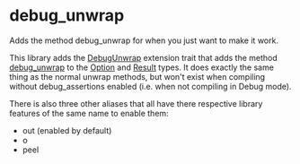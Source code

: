 # debug_unwrap

Adds the method debug_unwrap for when you just want to make it work.

This library adds the [DebugUnwrap](DebugUnwrap) extension trait that adds
the method [debug_unwrap](DebugUnwrap::debug_unwrap) to the
[Option](std::option::Option) and [Result](std::result::Result) types.
It does exactly the same thing as the normal unwrap methods, but won't exist
when compiling without debug_assertions enabled
(i.e. when not compiling in Debug mode).

There is also three other aliases that all have there respective
library features of the same name to enable them:
 - out (enabled by default)
 - o
 - peel
